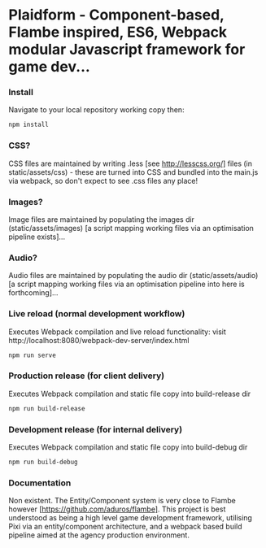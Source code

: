 Plaidform - Component-based, Flambe inspired, ES6, Webpack modular Javascript framework for game dev...
===

### Install

Navigate to your local repository working copy then:

```bash
npm install
```

### CSS?

CSS files are maintained by writing .less [see http://lesscss.org/] files (in static/assets/css) - these are turned into CSS and bundled into the main.js via webpack, so don't expect to see .css files any place!

### Images?

Image files are maintained by populating the images dir (static/assets/images) [a script mapping working files via an optimisation pipeline exists]...

### Audio?

Audio files are maintained by populating the audio dir (static/assets/audio) [a script mapping working files via an optimisation pipeline into here is forthcoming]...

### Live reload (normal development workflow)

Executes Webpack compilation and live reload functionality: visit http://localhost:8080/webpack-dev-server/index.html
```bash
npm run serve
```

### Production release (for client delivery)

Executes Webpack compilation and static file copy into build-release dir
```bash
npm run build-release
```

### Development release (for internal delivery)

Executes Webpack compilation and static file copy into build-debug dir
```bash
npm run build-debug
```

### Documentation

Non existent. The Entity/Component system is very close to Flambe however [https://github.com/aduros/flambe]. This project is best understood as being a high level game development framework, utilising Pixi via an entity/component architecture, and a webpack based build pipeline aimed at the agency production environment.

